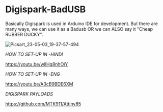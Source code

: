 # Digispark-BadUSB
Basically Digispark is used in Arduino IDE for development. But there are many ways, we can use it as a Badusb OR we can ALSO say it "Cheap RUBBER DUCKY".

<SCREENSHOT OF DIGISPARK>

![Picsart_23-05-03_19-37-57-494](https://user-images.githubusercontent.com/109096437/235945438-e16b74a2-3f03-44a6-b970-f237e78913e5.jpg)

  
*HOW TO SET-UP IN -HINDI*
  
https://youtu.be/wllHg8nhOiY
  
*HOW TO SET-UP IN -ENG*
  
https://youtu.be/A3cB9BDE6XM
  
*DIGISPARK PAYLOADS*
  
https://github.com/MTK911/Attiny85  
  
  
  
  
  
  
